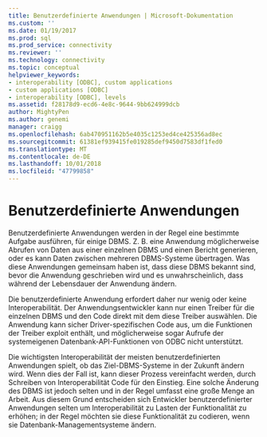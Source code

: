 ```yaml
---
title: Benutzerdefinierte Anwendungen | Microsoft-Dokumentation
ms.custom: ''
ms.date: 01/19/2017
ms.prod: sql
ms.prod_service: connectivity
ms.reviewer: ''
ms.technology: connectivity
ms.topic: conceptual
helpviewer_keywords:
- interoperability [ODBC], custom applications
- custom applications [ODBC]
- interoperability [ODBC], levels
ms.assetid: f28178d9-ecd6-4e8c-9644-9bb624999dcb
author: MightyPen
ms.author: genemi
manager: craigg
ms.openlocfilehash: 6ab470951162b5e4035c1253ed4ce425356ad8ec
ms.sourcegitcommit: 61381ef939415fe019285def9450d7583df1fed0
ms.translationtype: MT
ms.contentlocale: de-DE
ms.lasthandoff: 10/01/2018
ms.locfileid: "47799858"
---
```

# <a name="custom-applications"></a>Benutzerdefinierte Anwendungen
Benutzerdefinierte Anwendungen werden in der Regel eine bestimmte Aufgabe ausführen, für einige DBMS. Z. B. eine Anwendung möglicherweise Abrufen von Daten aus einer einzelnen DBMS und einen Bericht generieren, oder es kann Daten zwischen mehreren DBMS-Systeme übertragen. Was diese Anwendungen gemeinsam haben ist, dass diese DBMS bekannt sind, bevor die Anwendung geschrieben wird und es unwahrscheinlich, dass während der Lebensdauer der Anwendung ändern.  
  
 Die benutzerdefinierte Anwendung erfordert daher nur wenig oder keine Interoperabilität. Der Anwendungsentwickler kann nur einen Treiber für die einzelnen DBMS und den Code direkt mit dem diese Treiber auswählen. Die Anwendung kann sicher Driver-spezifischen Code aus, um die Funktionen der Treiber exploit enthält, und möglicherweise sogar Aufrufe der systemeigenen Datenbank-API-Funktionen von ODBC nicht unterstützt.  
  
 Die wichtigsten Interoperabilität der meisten benutzerdefinierten Anwendungen spielt, ob das Ziel-DBMS-Systeme in der Zukunft ändern wird. Wenn dies der Fall ist, kann dieser Prozess vereinfacht werden, durch Schreiben von Interoperabilität Code für den Einstieg. Eine solche Änderung des DBMS ist jedoch selten und in der Regel umfasst eine große Menge an Arbeit. Aus diesem Grund entscheiden sich Entwickler benutzerdefinierter Anwendungen selten um Interoperabilität zu Lasten der Funktionalität zu erhöhen; in der Regel möchten sie diese Funktionalität zu codieren, wenn sie Datenbank-Managementsysteme ändern.
